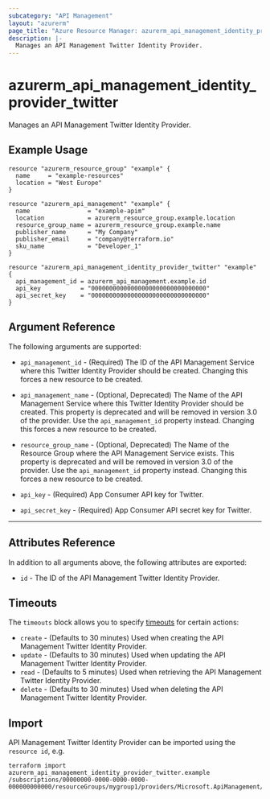 ```yaml
---
subcategory: "API Management"
layout: "azurerm"
page_title: "Azure Resource Manager: azurerm_api_management_identity_provider_twitter"
description: |-
  Manages an API Management Twitter Identity Provider.
---
```


# azurerm_api_management_identity_provider_twitter

Manages an API Management Twitter Identity Provider.

## Example Usage

```hcl
resource "azurerm_resource_group" "example" {
  name     = "example-resources"
  location = "West Europe"
}

resource "azurerm_api_management" "example" {
  name                = "example-apim"
  location            = azurerm_resource_group.example.location
  resource_group_name = azurerm_resource_group.example.name
  publisher_name      = "My Company"
  publisher_email     = "company@terraform.io"
  sku_name            = "Developer_1"
}

resource "azurerm_api_management_identity_provider_twitter" "example" {
  api_management_id = azurerm_api_management.example.id
  api_key           = "00000000000000000000000000000000"
  api_secret_key    = "00000000000000000000000000000000"
}
```

## Argument Reference

The following arguments are supported:

* `api_management_id` - (Required) The ID of the API Management Service where this Twitter Identity Provider should be created. Changing this forces a new resource to be created.

* `api_management_name` - (Optional, Deprecated) The Name of the API Management Service where this Twitter Identity Provider should be created. This property is deprecated and will be removed in version 3.0 of the provider. Use the `api_management_id` property instead. Changing this forces a new resource to be created.

* `resource_group_name` - (Optional, Deprecated) The Name of the Resource Group where the API Management Service exists. This property is deprecated and will be removed in version 3.0 of the provider. Use the `api_management_id` property instead. Changing this forces a new resource to be created.

* `api_key` - (Required) App Consumer API key for Twitter.

* `api_secret_key` - (Required) App Consumer API secret key for Twitter.

---

## Attributes Reference

In addition to all arguments above, the following attributes are exported:

* `id` - The ID of the API Management Twitter Identity Provider.

## Timeouts

The `timeouts` block allows you to specify [timeouts](https://www.terraform.io/docs/configuration/resources.html#timeouts) for certain actions:

* `create` - (Defaults to 30 minutes) Used when creating the API Management Twitter Identity Provider.
* `update` - (Defaults to 30 minutes) Used when updating the API Management Twitter Identity Provider.
* `read` - (Defaults to 5 minutes) Used when retrieving the API Management Twitter Identity Provider.
* `delete` - (Defaults to 30 minutes) Used when deleting the API Management Twitter Identity Provider.

## Import

API Management Twitter Identity Provider can be imported using the `resource id`, e.g.

```shell
terraform import azurerm_api_management_identity_provider_twitter.example /subscriptions/00000000-0000-0000-0000-000000000000/resourceGroups/mygroup1/providers/Microsoft.ApiManagement/service1/identityProviders/Twitter
```
